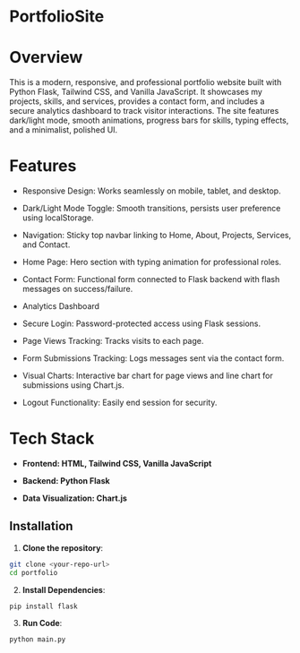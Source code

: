 # PortfolioSite

# Overview

This is a modern, responsive, and professional portfolio website built with Python Flask, Tailwind CSS, and Vanilla JavaScript.
It showcases my projects, skills, and services, provides a contact form, and includes a secure analytics dashboard to track visitor interactions.
The site features dark/light mode, smooth animations, progress bars for skills, typing effects, and a minimalist, polished UI.

# Features

- Responsive Design: Works seamlessly on mobile, tablet, and desktop.

- Dark/Light Mode Toggle: Smooth transitions, persists user preference using localStorage.

- Navigation: Sticky top navbar linking to Home, About, Projects, Services, and Contact.

- Home Page: Hero section with typing animation for professional roles.

- Contact Form: Functional form connected to Flask backend with flash messages on success/failure.

- Analytics Dashboard

- Secure Login: Password-protected access using Flask sessions.

- Page Views Tracking: Tracks visits to each page.

- Form Submissions Tracking: Logs messages sent via the contact form.

- Visual Charts: Interactive bar chart for page views and line chart for submissions using Chart.js.

- Logout Functionality: Easily end session for security.

# Tech Stack

- **Frontend: HTML, Tailwind CSS, Vanilla JavaScript**

- **Backend: Python Flask**

- **Data Visualization: Chart.js**

## Installation

1. **Clone the repository**:

```bash
git clone <your-repo-url>
cd portfolio
```
2. **Install Dependencies**:

```bash
pip install flask
```
3. **Run Code**:

```bash
python main.py
```
